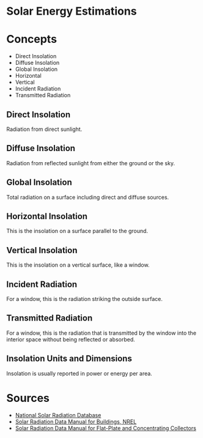 # Solar Energy Estimations

# Concepts

- Direct Insolation
- Diffuse Insolation
- Global Insolation
- Horizontal
- Vertical
- Incident Radiation
- Transmitted Radiation

<!-- - Peak Insolation
- Peak Sun Hours
- Insolation Units -->

## Direct Insolation

Radiation from direct sunlight.

## Diffuse Insolation

Radiation from reflected sunlight from either the ground or the sky.

## Global Insolation

Total radiation on a surface including direct and diffuse sources.

## Horizontal Insolation

This is the insolation on a surface parallel to the ground.

## Vertical Insolation

This is the insolation on a vertical surface, like a window.

## Incident Radiation

For a window, this is the radiation striking the outside surface.

## Transmitted Radiation

For a window, this is the radiation that is transmitted by the window into the interior space without being reflected or absorbed.

## Insolation Units and Dimensions

Insolation is usually reported in power or energy per area.


# Sources

- [National Solar Radiation Database](https://nsrdb.nrel.gov/)
- [Solar Radiation Data Manual for Buildings, NREL](https://www.nrel.gov/docs/legosti/old/7904.pdf)
- [Solar Radiation Data Manual for Flat-Plate and Concentrating Collectors](https://www.nrel.gov/docs/legosti/old/5607.pdf)